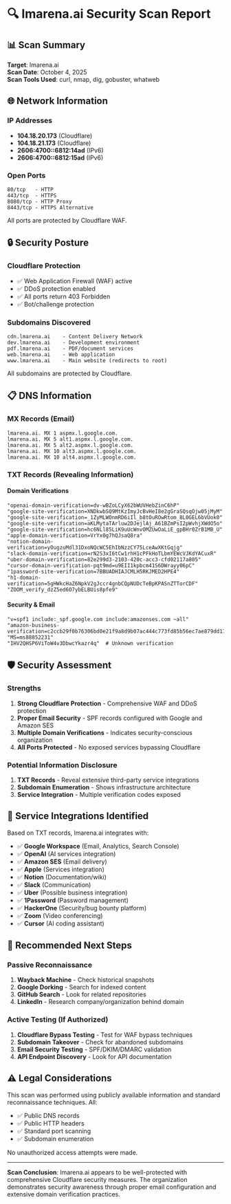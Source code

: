 # 🔍 lmarena.ai Security Scan Report

## 📊 Scan Summary

**Target**: lmarena.ai  
**Scan Date**: October 4, 2025  
**Scan Tools Used**: curl, nmap, dig, gobuster, whatweb

## 🌐 Network Information

### IP Addresses
- **104.18.20.173** (Cloudflare)
- **104.18.21.173** (Cloudflare)
- **2606:4700::6812:14ad** (IPv6)
- **2606:4700::6812:15ad** (IPv6)

### Open Ports
```
80/tcp   - HTTP
443/tcp  - HTTPS  
8080/tcp - HTTP Proxy
8443/tcp - HTTPS Alternative
```

All ports are protected by Cloudflare WAF.

## 🔒 Security Posture

### Cloudflare Protection
- ✅ Web Application Firewall (WAF) active
- ✅ DDoS protection enabled  
- ✅ All ports return 403 Forbidden
- ✅ Bot/challenge protection

### Subdomains Discovered
```
cdn.lmarena.ai    - Content Delivery Network
dev.lmarena.ai    - Development environment  
pdf.lmarena.ai    - PDF/document services
web.lmarena.ai    - Web application
www.lmarena.ai    - Main website (redirects to root)
```

All subdomains are protected by Cloudflare.

## 📋 DNS Information

### MX Records (Email)
```
lmarena.ai. MX 1 aspmx.l.google.com.
lmarena.ai. MX 5 alt1.aspmx.l.google.com.
lmarena.ai. MX 5 alt2.aspmx.l.google.com.
lmarena.ai. MX 10 alt3.aspmx.l.google.com.
lmarena.ai. MX 10 alt4.aspmx.l.google.com.
```

### TXT Records (Revealing Information)

#### Domain Verifications
```
"openai-domain-verification=dv-wBZoLCyX62bWUVHebZinC6hP"
"google-site-verification=XNDkwbSQ9MtKzImyJcBvHeI8e2gGraSQsqOjw05jMyM"
"google-site-verification=_1ZyMLWOnmRD6iIl_b8tOuROwRtom_8L0GEL6bVUok0"
"google-site-verification=aKLMytaTArluw2DJejlAj_A61BZmPsI2pWvhjXWdO5o"
"google-site-verification=hc6NLl85LiK9uUcWnvOMZUwOaLiE_gpBHr0ZrB1MB_U"
"apple-domain-verification=VrYx0g7hQJsaQ8ra"
"notion-domain-verification=yOugzuMdl31DxoNQcWC5EhIbNzzCY75LceAwXKtGqjg"
"slack-domain-verification=rN2S3xI6tCw1rhH1cPFkHoTLbmYEWcVJKdYACuxR"
"uber-domain-verification=82e299d3-2103-420c-acc3-cfd02117a805"
"cursor-domain-verification-pqt9md=u9EII1kpbcm41S6DWrayy06pC"
"1password-site-verification=7BBUADHIAJCMLH5RKJMED2HPE4"
"h1-domain-verification=5gHWkcHaZ6NpkV2gJccr4gnbCQpNUDcTeBpKPASnZTTorCDF"
"ZOOM_verify_dzZ5ed6O7ybELBUis8pfe9"
```

#### Security & Email
```
"v=spf1 include:_spf.google.com include:amazonses.com ~all"
"amazon-business-verification=c2ccb29f0b76306bd0e21f9a8d9b07ac444c773fd85b56ec7ae879dd175beaeb"
"MS=ms88852231"
"IHV2QHSP6ViToW4v3DbwcYkazr4q"  # Unknown verification
```

## 🛡️ Security Assessment

### Strengths
1. **Strong Cloudflare Protection** - Comprehensive WAF and DDoS protection
2. **Proper Email Security** - SPF records configured with Google and Amazon SES
3. **Multiple Domain Verifications** - Indicates security-conscious organization
4. **All Ports Protected** - No exposed services bypassing Cloudflare

### Potential Information Disclosure
1. **TXT Records** - Reveal extensive third-party service integrations
2. **Subdomain Enumeration** - Shows infrastructure architecture
3. **Service Integration** - Multiple verification codes exposed

## 🎯 Service Integrations Identified

Based on TXT records, lmarena.ai integrates with:
- ✅ **Google Workspace** (Email, Analytics, Search Console)
- ✅ **OpenAI** (AI services integration)
- ✅ **Amazon SES** (Email delivery)
- ✅ **Apple** (Services integration)  
- ✅ **Notion** (Documentation/wiki)
- ✅ **Slack** (Communication)
- ✅ **Uber** (Possible business integration)
- ✅ **1Password** (Password management)
- ✅ **HackerOne** (Security/bug bounty platform)
- ✅ **Zoom** (Video conferencing)
- ✅ **Cursor** (AI coding assistant)

## 🔧 Recommended Next Steps

### Passive Reconnaissance
1. **Wayback Machine** - Check historical snapshots
2. **Google Dorking** - Search for indexed content
3. **GitHub Search** - Look for related repositories
4. **LinkedIn** - Research company/organization behind domain

### Active Testing (If Authorized)
1. **Cloudflare Bypass Testing** - Test for WAF bypass techniques
2. **Subdomain Takeover** - Check for abandoned subdomains
3. **Email Security Testing** - SPF/DKIM/DMARC validation
4. **API Endpoint Discovery** - Look for API documentation

## ⚠️ Legal Considerations

This scan was performed using publicly available information and standard reconnaissance techniques. All:
- ✅ Public DNS records
- ✅ Public HTTP headers  
- ✅ Standard port scanning
- ✅ Subdomain enumeration

No unauthorized access attempts were made.

---

**Scan Conclusion**: lmarena.ai appears to be well-protected with comprehensive Cloudflare security measures. The organization demonstrates security awareness through proper email configuration and extensive domain verification practices.